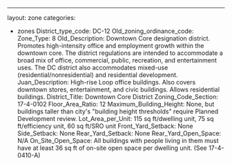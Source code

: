 ---
layout: zone
categories: 
  - zones
District_type_code: DC-12
Old_zoning_ordinance_code: 
Zone_Type: 8
Old_Description: Downtown Core designation district. Promotes high-intensity office and employment growth within the downtown core. The district regulations are intended to accommodate a broad mix of 
office, commercial, public, recreation, and entertainment uses. The DC district also 
accommodates mixed-use (residential/nonresidential) and residential development.
Juan_Description: High-rise Loop office buildings. Also covers downtown stores, entertainment, and civic buildings. Allows residential buildings.
District_Title: Downtown Core District
Zoning_Code_Section: 17-4-0102
Floor_Area_Ratio: 12
Maximum_Building_Height: None, but buildings taller than city's "building height thresholds" require Planned Development review.
Lot_Area_per_Unit: 115 sq ft/dwelling unit, 75 sq ft/efficiency unit, 60 sq ft/SRO unit
Front_Yard_Setback: None
Side_Setback: None
Rear_Yard_Setback: None
Rear_Yard_Open_Space: N/A
On_Site_Open_Space: All buildings with people living in them must have at least 36 sq ft of on-site open space per dwelling unit. (See 17-4-0410-A)
